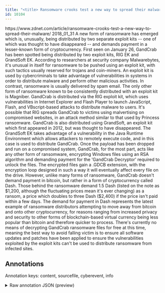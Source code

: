 ```yaml
---
title: "<title> Ransomware crooks test a new way to spread their malware  </title>"
id: 10104
---
```


<title> Ransomware crooks test a new way to spread their malware  </title>
<source> https://www.zdnet.com/article/ransomware-crooks-test-a-new-way-to-spread-their-malware/ </source>
<date> 2018_01_31 </date>
<text>
A new form of ransomware has emerged which is, unusually, being distributed by two separate exploit kits -- one of which was thought to have disappeared -- and demands payment in a lesser-known form of cryptocurrency.
First seen on January 26, GandCrab has been spotted being distributed by two exploit kits, RIG EK and GrandSoft EK. According to researchers at security company Malwarebytes, it's unusual in itself for ransomware to be pushed using an exploit kit, with such tactics usually reserved for trojans and coin-miners.
 An exploit kit is used by cybercriminals to take advantage of vulnerabilities in systems in order to distribute malware and perform other malicious activities. In contrast, ransomware is usually delivered by spam email. The only other form of ransomware known to be consistently distributed with an exploit kit is Magniber.
GandCrab is distributed via the RIG exploit kit, which uses vulnerabilities in Internet Explorer and Flash Player to launch JavaScript, Flash, and VBscript-based attacks to distribute malware to users.
It's possible that RIG spreads GandCrab to victims using malvertising on compromised websites, in an attack method similar to that used by Princess ransomware.
GandCrab is also distributed using GrandSoft, an exploit kit which first appeared in 2012, but was thought to have disappeared. The GrandSoft EK takes advantage of a vulnerability in the Java Runtime Environment which allows attackers to remotely execute code, and in this case is used to distribute GandCrab.
 Once the payload has been dropped and run on a compromised system, GandCrab, for the most part, acts like any other form of ransomware, encrypting Windows files using an RSA algorithm and demanding payment for the 'GandCrab Decryptor' required to unlock the files.
The encrypted files gain a .GDCB extension, with the encryption loop designed in such a way it will eventually affect every file on the drive.
However, unlike many forms of ransomware, GandCrab doesn't demand payment in bitcoin, but rather in a form of cryptocurrency called Dash.
Those behind the ransomware demand 1.5 Dash (listed on the note as $1,200, although the fluctuating prices mean it's ever changing) as a ransom, a price which doubles to three Dash ($2,400) if the price isn't paid within a few days.
 The demand for payment in Dash represents the latest example of ransomware distributors attempting to move away from bitcoin and onto other cryptocurrency, for reasons ranging from increased privacy and security to other forms of blockchain-based virtual currency being less popular than bitcoin and therefore quicker to process.
There's currently no means of decrypting GandCrab ransomware files for free at this time, meaning the best way to avoid falling victim is to ensure all software updates and patches have been applied to ensure the vulnerabilities exploited by the exploit kits can't be used to distribute ransomware from infected sites.
</text>



## Annotations

Annotation keys: content, sourcefile, cyberevent, info

<details>
<summary>Raw annotation JSON (preview)</summary>

```json
{
  "content": "A new form of ransomware has emerged which is, unusually, being distributed by two separate exploit kits -- one of which was thought to have disappeared -- and demands payment in a lesser-known form of cryptocurrency. First seen on January 26, GandCrab has been spotted being distributed by two exploit kits, RIG EK and GrandSoft EK. According to researchers at security company Malwarebytes, it's unusual in itself for ransomware to be pushed using an exploit kit, with such tactics usually reserved for trojans and coin-miners.  An exploit kit is used by cybercriminals to take advantage of vulnerabilities in systems in order to distribute malware and perform other malicious activities. In contrast, ransomware is usually delivered by spam email. The only other form of ransomware known to be consistently distributed with an exploit kit is Magniber. GandCrab is distributed via the RIG exploit kit, which uses vulnerabilities in Internet Explorer and Flash Player to launch JavaScript, Flash, and VBscript-based attacks to distribute malware to users. It's possible that RIG spreads GandCrab to victims using malvertising on compromised websites, in an attack method similar to that used by Princess ransomware. GandCrab is also distributed using GrandSoft, an exploit kit which first appeared in 2012, but was thought to have disappeared. The GrandSoft EK takes advantage of a vulnerability in the Java Runtime Environment which allows attackers to remotely execute code, and in this case is used to distribute GandCrab.  Once the payload has been dropped and run on a compromised system, GandCrab, for the most part, acts like any other form of ransomware, encrypting Windows files using an RSA algorithm and demanding payment for the 'GandCrab Decryptor' required to unlock the files. The encrypted files gain a .GDCB extension, with the encryption loop designed in such a way it will eventually affect every file on the drive. However, unlike many forms of ransomware, GandCrab doesn't demand payment in bitcoin, but rather in a form of cryptocurrency called Dash. Those behind the ransomware demand 1.5 Dash (listed on the note as $1,200, although the fluctuating prices mean it's ever changing) as a ransom, a price which doubles to three Dash ($2,400) if the price isn't paid within a few days.  The demand for payment in Dash represents the latest example of ransomware distributors attempting to move away from bitcoin and onto other cryptocurrency, for reasons ranging from increased privacy and security to other forms of blockchain-based virtual currency being less popular than bitcoin and therefore quicker to process. There's currently no means of decrypting GandCrab ransomware files for free at this time, meaning the best way to avoid falling victim is to ensure all software updates and patches have been applied to ensure the vulnerabilities exploited by the exploit kits can't be used to distribute ransomware from infected sites.",
  "sourcefile": "10104.txt",
  "cyberevent": {
    "hopper": [
      {
        "index": 0,
        "relation": "Same",
        "events": [
          {
            "index": "E4",
            "type": "Attack",
            "realis": "Generic",
            "nugget": {
              "startOffset": 2102,
              "index": "T15",
              "endOffset": 2108,
              "text": "demand"
            },
            "argument": [
              {
                "index": "T14",
                "external_reference": {
                  "wikidataid": "Q926331"
                },
                "endOffset": 2101,
                "role": {
                  "type": "Tool"
                },
                "text": "the ransomware",
                "startOffset": 2087,
                "type": "Malware"
              },
              {
                "index": "T16",
                "text": "1.5 Dash",
                "endOffset": 2117,
                "role": {
                  "type": "Price"
                },

```
</details>
